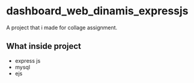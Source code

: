 # dashboard_web_dinamis_expressjs
A project that i made for collage assignment.
## What inside project
- express js
- mysql
- ejs
